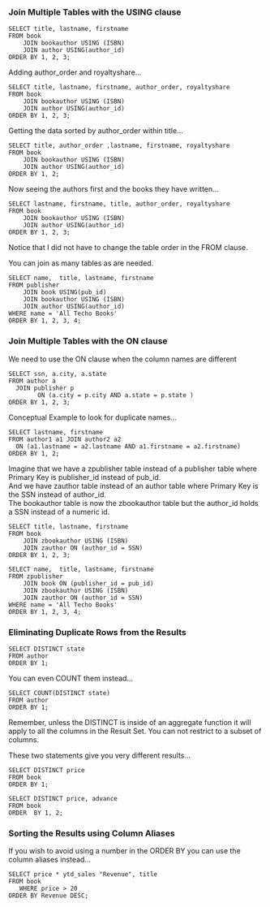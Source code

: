 ###  Join Multiple Tables with the USING clause

```
SELECT title, lastname, firstname
FROM book
	JOIN bookauthor USING (ISBN)
	JOIN author USING(author_id)
ORDER BY 1, 2, 3;
```
Adding author_order and royaltyshare...  
```
SELECT title, lastname, firstname, author_order, royaltyshare
FROM book
	JOIN bookauthor USING (ISBN)
	JOIN author USING(author_id)
ORDER BY 1, 2, 3;
```

Getting the data sorted by author_order within title...  
```
SELECT title, author_order ,lastname, firstname, royaltyshare
FROM book
	JOIN bookauthor USING (ISBN)
	JOIN author USING(author_id)
ORDER BY 1, 2;
```

Now seeing the authors first and the books they have written...  
```
SELECT lastname, firstname, title, author_order, royaltyshare
FROM book
	JOIN bookauthor USING (ISBN)
	JOIN author USING(author_id)
ORDER BY 1, 2, 3;
```
Notice that I did not have to change the table order in the FROM clause.

You can join as many tables as are needed.  
```
SELECT name,  title, lastname, firstname
FROM publisher
	JOIN book USING(pub_id)
	JOIN bookauthor USING (ISBN)
	JOIN author USING(author_id)
WHERE name = 'All Techo Books'
ORDER BY 1, 2, 3, 4;
```

### Join Multiple Tables with the ON clause

We need to use the ON clause when the column names are different  
```
SELECT ssn, a.city, a.state
FROM author a
  JOIN publisher p
		ON (a.city = p.city AND a.state = p.state )
ORDER BY 1, 2, 3;
```

Conceptual Example to look for duplicate names...
```
SELECT lastname, firstname
FROM author1 a1 JOIN author2 a2
  ON (a1.lastname = a2.lastname AND a1.firstname = a2.firstname)
ORDER BY 1, 2;
```

Imagine that we have a zpublisher table instead of a publisher table where Primary Key is publisher_id instead of pub_id.  
And we have zauthor table instead of an author table where Primary Key is the SSN instead of author_id.  
The bookauthor table is now the zbookauthor table but the author_id holds a SSN instead of a numeric id.  
```
SELECT title, lastname, firstname
FROM book
	JOIN zbookauthor USING (ISBN)
	JOIN zauthor ON (author_id = SSN)
ORDER BY 1, 2, 3;
```

```
SELECT name,  title, lastname, firstname
FROM zpublisher
	JOIN book ON (publisher_id = pub_id)
	JOIN zbookauthor USING (ISBN)
	JOIN zauthor ON (author_id = SSN)
WHERE name = 'All Techo Books'
ORDER BY 1, 2, 3, 4;
```

### Eliminating Duplicate Rows from the Results 
```
SELECT DISTINCT state
FROM author
ORDER BY 1;
```

You can even COUNT them instead...  
```
SELECT COUNT(DISTINCT state)
FROM author
ORDER BY 1;
```

Remember, unless the DISTINCT is inside of an aggregate function it will apply to all the columns in the Result Set.  You can not restrict to a subset of columns.  

These two statements give you very different results...
```
SELECT DISTINCT price
FROM book
ORDER BY 1;
```
```
SELECT DISTINCT price, advance
FROM book
ORDER  BY 1, 2;
```

### Sorting the Results using Column Aliases
If you wish to avoid using a number in the ORDER BY you can use the column aliases instead...   

```
SELECT price * ytd_sales "Revenue", title
FROM book
   WHERE price > 20
ORDER BY Revenue DESC;
```
